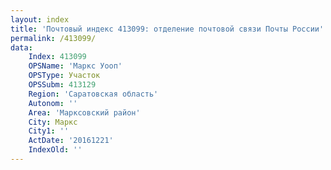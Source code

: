 ```yaml
---
layout: index
title: 'Почтовый индекс 413099: отделение почтовой связи Почты России'
permalink: /413099/
data:
    Index: 413099
    OPSName: 'Маркс Уооп'
    OPSType: Участок
    OPSSubm: 413129
    Region: 'Саратовская область'
    Autonom: ''
    Area: 'Марксовский район'
    City: Маркс
    City1: ''
    ActDate: '20161221'
    IndexOld: ''
---
```

